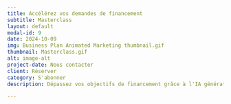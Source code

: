 ```yaml
---
title: Accélérez vos demandes de financement
subtitle: Masterclass
layout: default
modal-id: 9
date: 2024-10-09
img: Business Plan Animated Marketing thumbnail.gif
thumbnail: Masterclass.gif
alt: image-alt
project-date: Nous contacter
client: Réserver
category: S'abonner
description: Dépassez vos objectifs de financement grâce à l'IA générative. Apprenez à automatiser vos tâches, à améliorer la qualité de vos demandes de subventions et à renforcer vos relations avec les donateurs. Une formation essentielle pour les associations souhaitant maximiser leur impact.

---
```

